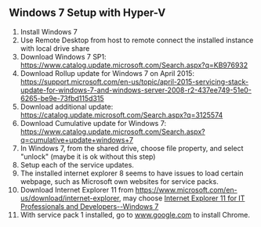 ## Windows 7 Setup with Hyper-V

1. Install Windows 7
2. Use Remote Desktop from host to remote connect the installed instance with local drive share
3. Download Windows 7 SP1: https://www.catalog.update.microsoft.com/Search.aspx?q=KB976932
4. Download Rollup update for Windows 7 on April 2015: https://support.microsoft.com/en-us/topic/april-2015-servicing-stack-update-for-windows-7-and-windows-server-2008-r2-437ee749-51e0-6265-be9e-73fbd115d315
5. Download additional update: https://catalog.update.microsoft.com/Search.aspx?q=3125574
6. Download Cumulative update for Windows 7: https://www.catalog.update.microsoft.com/Search.aspx?q=cumulative+update+windows+7
7. In Windows 7, from the shared drive, choose file property, and select "unlock" (maybe it is ok without this step)
8. Setup each of the service updates.
9. The installed internet explorer 8 seems to have issues to load certain webpage, such as Microsoft own websites for service packs.
10. Download Internet Explorer 11 from https://www.microsoft.com/en-us/download/internet-explorer, may choose [Internet Explorer 11 for IT Professionals and Developers--Windows 7](https://www.microsoft.com/en-us/download/details.aspx?id=40902)
11. With service pack 1 installed, go to www.google.com to install Chrome.
